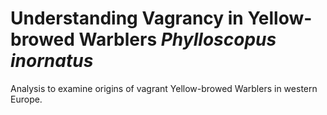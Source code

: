 # Understanding Vagrancy in Yellow-browed Warblers *Phylloscopus inornatus*
Analysis to examine origins of vagrant Yellow-browed Warblers in western Europe.
